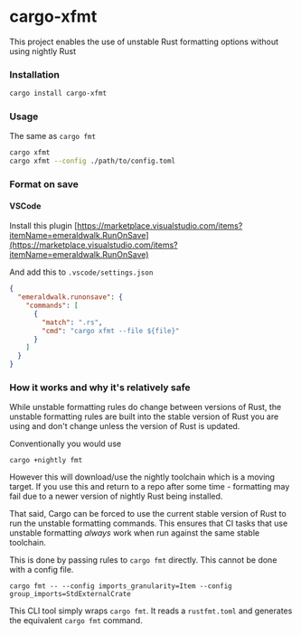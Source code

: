 # cargo-xfmt

This project enables the use of unstable Rust formatting options without using nightly Rust

### Installation

```bash
cargo install cargo-xfmt
```

### Usage

The same as `cargo fmt`

```bash
cargo xfmt
cargo xfmt --config ./path/to/config.toml
```

### Format on save

#### VSCode

Install this plugin [https://marketplace.visualstudio.com/items?itemName=emeraldwalk.RunOnSave](https://marketplace.visualstudio.com/items?itemName=emeraldwalk.RunOnSave)

And add this to `.vscode/settings.json`

```json
{
  "emeraldwalk.runonsave": {
    "commands": [
      {
        "match": ".rs",
        "cmd": "cargo xfmt --file ${file}"
      }
    ]
  }
}
```

### How it works and why it's relatively safe

While unstable formatting rules do change between versions of Rust, the unstable formatting rules
are built into the stable version of Rust you are using and don't change unless the version of Rust
is updated.

Conventionally you would use

```
cargo +nightly fmt
```

However this will download/use the nightly toolchain which is a moving target. If you use this and
return to a repo after some time - formatting may fail due to a newer version of nightly Rust being installed.

That said, Cargo can be forced to use the current stable version of Rust to run the unstable formatting commands.
This ensures that CI tasks that use unstable formatting _always_ work when run against the same stable toolchain.

This is done by passing rules to `cargo fmt` directly. This cannot be done with a config file.

```
cargo fmt -- --config imports_granularity=Item --config group_imports=StdExternalCrate
```

This CLI tool simply wraps `cargo fmt`. It reads a `rustfmt.toml` and generates the equivalent `cargo fmt` command.
